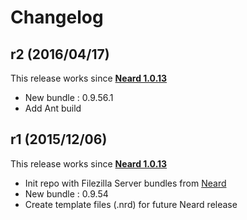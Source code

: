 # Changelog

## r2 (2016/04/17)

This release works since **[Neard 1.0.13](https://github.com/crazy-max/neard/releases/tag/v1.0.13)**

* New bundle : 0.9.56.1
* Add Ant build

## r1 (2015/12/06)

This release works since **[Neard 1.0.13](https://github.com/crazy-max/neard/releases/tag/v1.0.13)**

* Init repo with Filezilla Server bundles from [Neard](https://github.com/crazy-max/neard)
* New bundle : 0.9.54
* Create template files (.nrd) for future Neard release
